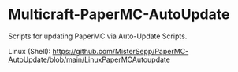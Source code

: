 # Multicraft-PaperMC-AutoUpdate

Scripts for updating PaperMC via Auto-Update Scripts.

Linux (Shell):
https://github.com/MisterSepp/PaperMC-AutoUpdate/blob/main/LinuxPaperMCAutoupdate
